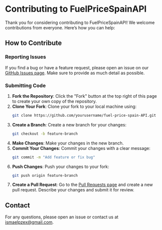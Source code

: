 # Contributing to FuelPriceSpainAPI

Thank you for considering contributing to FuelPriceSpainAPI! We welcome contributions from everyone. Here’s how you can help:

## How to Contribute

### Reporting Issues

If you find a bug or have a feature request, please open an issue on our [GitHub Issues page](https://github.com/ismaelpzex/fuel-price-spain-API/issues). Make sure to provide as much detail as possible.

### Submitting Code

1. **Fork the Repository**: Click the "Fork" button at the top right of this page to create your own copy of the repository.
2. **Clone Your Fork**: Clone your fork to your local machine using:
    ```bash
    git clone https://github.com/yourusername/fuel-price-spain-API.git
    ```
3. **Create a Branch**: Create a new branch for your changes:
    ```bash
    git checkout -b feature-branch
    ```
4. **Make Changes**: Make your changes in the new branch.
5. **Commit Your Changes**: Commit your changes with a clear message:
    ```bash
    git commit -m "Add feature or fix bug"
    ```
6. **Push Changes**: Push your changes to your fork:
    ```bash
    git push origin feature-branch
    ```
7. **Create a Pull Request**: Go to the [Pull Requests page](https://github.com/ismaelpzex/fuel-price-spain-API/pulls) and create a new pull request. Describe your changes and submit it for review.


## Contact

For any questions, please open an issue or contact us at [ismaelpzex@gmail.com](mailto:ismaelpzex@gmail.com).
